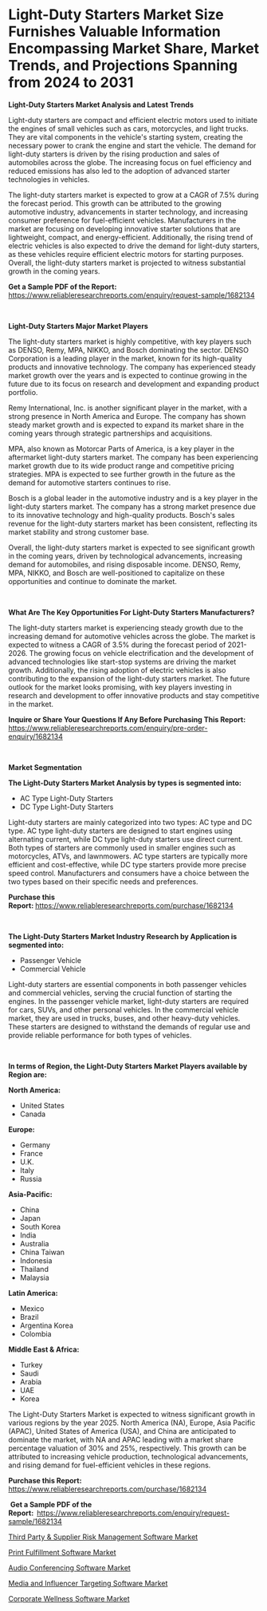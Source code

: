 <p><h1>Light-Duty Starters Market Size Furnishes Valuable Information Encompassing Market Share, Market Trends, and Projections Spanning from 2024 to 2031</h1></p><p><strong>Light-Duty Starters Market Analysis and Latest Trends</strong></p>
<p><p>Light-duty starters are compact and efficient electric motors used to initiate the engines of small vehicles such as cars, motorcycles, and light trucks. They are vital components in the vehicle's starting system, creating the necessary power to crank the engine and start the vehicle. The demand for light-duty starters is driven by the rising production and sales of automobiles across the globe. The increasing focus on fuel efficiency and reduced emissions has also led to the adoption of advanced starter technologies in vehicles.</p><p>The light-duty starters market is expected to grow at a CAGR of 7.5% during the forecast period. This growth can be attributed to the growing automotive industry, advancements in starter technology, and increasing consumer preference for fuel-efficient vehicles. Manufacturers in the market are focusing on developing innovative starter solutions that are lightweight, compact, and energy-efficient. Additionally, the rising trend of electric vehicles is also expected to drive the demand for light-duty starters, as these vehicles require efficient electric motors for starting purposes. Overall, the light-duty starters market is projected to witness substantial growth in the coming years.</p></p>
<p><strong>Get a Sample PDF of the Report:&nbsp;</strong> <a href="https://www.reliableresearchreports.com/enquiry/request-sample/1682134">https://www.reliableresearchreports.com/enquiry/request-sample/1682134</a></p>
<p>&nbsp;</p>
<p><strong>Light-Duty Starters Major Market Players</strong></p>
<p><p>The light-duty starters market is highly competitive, with key players such as DENSO, Remy, MPA, NIKKO, and Bosch dominating the sector. DENSO Corporation is a leading player in the market, known for its high-quality products and innovative technology. The company has experienced steady market growth over the years and is expected to continue growing in the future due to its focus on research and development and expanding product portfolio.</p><p>Remy International, Inc. is another significant player in the market, with a strong presence in North America and Europe. The company has shown steady market growth and is expected to expand its market share in the coming years through strategic partnerships and acquisitions.</p><p>MPA, also known as Motorcar Parts of America, is a key player in the aftermarket light-duty starters market. The company has been experiencing market growth due to its wide product range and competitive pricing strategies. MPA is expected to see further growth in the future as the demand for automotive starters continues to rise.</p><p>Bosch is a global leader in the automotive industry and is a key player in the light-duty starters market. The company has a strong market presence due to its innovative technology and high-quality products. Bosch's sales revenue for the light-duty starters market has been consistent, reflecting its market stability and strong customer base.</p><p>Overall, the light-duty starters market is expected to see significant growth in the coming years, driven by technological advancements, increasing demand for automobiles, and rising disposable income. DENSO, Remy, MPA, NIKKO, and Bosch are well-positioned to capitalize on these opportunities and continue to dominate the market.</p></p>
<p>&nbsp;</p>
<p><strong>What Are The Key Opportunities For Light-Duty Starters Manufacturers?</strong></p>
<p><p>The light-duty starters market is experiencing steady growth due to the increasing demand for automotive vehicles across the globe. The market is expected to witness a CAGR of 3.5% during the forecast period of 2021-2026. The growing focus on vehicle electrification and the development of advanced technologies like start-stop systems are driving the market growth. Additionally, the rising adoption of electric vehicles is also contributing to the expansion of the light-duty starters market. The future outlook for the market looks promising, with key players investing in research and development to offer innovative products and stay competitive in the market.</p></p>
<p><strong>Inquire or Share Your Questions If Any Before Purchasing This Report:</strong> <a href="https://www.reliableresearchreports.com/enquiry/pre-order-enquiry/1682134">https://www.reliableresearchreports.com/enquiry/pre-order-enquiry/1682134</a></p>
<p>&nbsp;</p>
<p><strong>Market Segmentation</strong></p>
<p><strong>The Light-Duty Starters Market Analysis by types is segmented into:</strong></p>
<p><ul><li>AC Type Light-Duty Starters</li><li>DC Type Light-Duty Starters</li></ul></p>
<p><p>Light-duty starters are mainly categorized into two types: AC type and DC type. AC type light-duty starters are designed to start engines using alternating current, while DC type light-duty starters use direct current. Both types of starters are commonly used in smaller engines such as motorcycles, ATVs, and lawnmowers. AC type starters are typically more efficient and cost-effective, while DC type starters provide more precise speed control. Manufacturers and consumers have a choice between the two types based on their specific needs and preferences.</p></p>
<p><strong>Purchase this Report:&nbsp;</strong><a href="https://www.reliableresearchreports.com/purchase/1682134">https://www.reliableresearchreports.com/purchase/1682134</a></p>
<p>&nbsp;</p>
<p><strong>The Light-Duty Starters Market Industry Research by Application is segmented into:</strong></p>
<p><ul><li>Passenger Vehicle</li><li>Commercial Vehicle</li></ul></p>
<p><p>Light-duty starters are essential components in both passenger vehicles and commercial vehicles, serving the crucial function of starting the engines. In the passenger vehicle market, light-duty starters are required for cars, SUVs, and other personal vehicles. In the commercial vehicle market, they are used in trucks, buses, and other heavy-duty vehicles. These starters are designed to withstand the demands of regular use and provide reliable performance for both types of vehicles.</p></p>
<p>&nbsp;</p>
<p><strong>In terms of Region, the Light-Duty Starters Market Players available by Region are:</strong></p>
<p>
    <p> <strong> North America: </strong>
        <ul>
            <li>United States</li>
            <li>Canada</li>
        </ul>
        </p> 
    <p> <strong> Europe: </strong>
        <ul>
            <li>Germany</li>
            <li>France</li>
            <li>U.K.</li>
            <li>Italy</li>
            <li>Russia</li>
        </ul>
        </p> 
    <p> <strong> Asia-Pacific: </strong>
        <ul>
            <li>China</li>
            <li>Japan</li>
            <li>South Korea</li>
            <li>India</li>
            <li>Australia</li>
            <li>China Taiwan</li>
            <li>Indonesia</li>
            <li>Thailand</li>
            <li>Malaysia</li>
        </ul>
        </p> 
    <p> <strong> Latin America: </strong>
        <ul>
            <li>Mexico</li>
            <li>Brazil</li>
            <li>Argentina Korea</li>
            <li>Colombia</li>
        </ul>
        </p> 
    <p> <strong> Middle East & Africa: </strong>
        <ul>
            <li>Turkey</li>
            <li>Saudi</li>
            <li>Arabia</li>
            <li>UAE</li>
            <li>Korea</li>
        </ul>
    </p>
    </p>
<p><p>The Light-Duty Starters Market is expected to witness significant growth in various regions by the year 2025. North America (NA), Europe, Asia Pacific (APAC), United States of America (USA), and China are anticipated to dominate the market, with NA and APAC leading with a market share percentage valuation of 30% and 25%, respectively. This growth can be attributed to increasing vehicle production, technological advancements, and rising demand for fuel-efficient vehicles in these regions.</p></p>
<p><strong>Purchase this Report: </strong><a href="https://www.reliableresearchreports.com/purchase/1682134">https://www.reliableresearchreports.com/purchase/1682134</a></p>
<p>&nbsp;<strong>Get a Sample PDF of the Report:&nbsp;&nbsp;</strong><a href="https://www.reliableresearchreports.com/enquiry/request-sample/1682134">https://www.reliableresearchreports.com/enquiry/request-sample/1682134</a></p>
<p><strong></strong></p>
<p><p><a href="https://medium.com/@terrellconn/third-party-amp-supplier-risk-management-software-market-competitive-analysis-market-trends-and-b93075316269">Third Party & Supplier Risk Management Software Market</a></p><p><a href="https://medium.com/@frankpeters35/print-fulfillment-software-nbsp-market-focuses-on-market-share-size-and-projected-forecast-till-6235beaa9b84">Print Fulfillment Software Market</a></p><p><a href="https://medium.com/@anibalstamm1912/analyzing-audio-conferencing-software-market-global-industry-perspective-and-forecast-2024-to-8c76af823002">Audio Conferencing Software Market</a></p><p><a href="https://medium.com/@frankpeters35/media-and-influencer-targeting-software-market-size-and-market-trends-complete-industry-overview-0ba11f46774d">Media and Influencer Targeting Software Market</a></p><p><a href="https://medium.com/@anibalstamm1912/corporate-wellness-software-market-competitive-analysis-market-trends-and-forecast-to-2031-170ccdc10e5f">Corporate Wellness Software Market</a></p></p>
